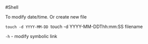 #Shell 

To modify date/time. Or create new file

`touch -d YYYY-MM-DD
`touch -d YYYY-MM-DDThh:mm:SS filename

`-h` - modify symbolic link